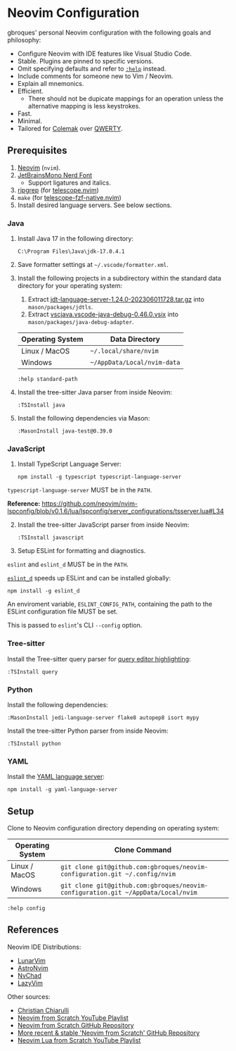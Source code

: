 # Neovim Configuration

gbroques' personal Neovim configuration with the following goals and philosophy:

* Configure Neovim with IDE features like Visual Studio Code.
* Stable. Plugins are pinned to specific versions.
* Omit specifying defaults and refer to [`:help`](https://neovim.io/doc/user/helphelp.html) instead.
* Include comments for someone new to Vim / Neovim.
* Explain all mnemonics.
* Efficient.
  * There should not be dupicate mappings for an operation unless the alternative mapping is less keystrokes.
* Fast.
* Minimal.
* Tailored for [Colemak](https://en.wikipedia.org/wiki/Colemak) over [QWERTY](https://en.wikipedia.org/wiki/QWERTY).

## Prerequisites

1. [Neovim](https://neovim.io/) (`nvim`).
2. [JetBrainsMono Nerd Font](https://github.com/ryanoasis/nerd-fonts/releases/download/v2.3.3/JetBrainsMono.zip)
    * Support ligatures and italics.
3. [ripgrep](https://github.com/BurntSushi/ripgrep#installation) (for [telescope.nvim](https://github.com/nvim-telescope/telescope.nvim))
4. `make` (for [telescope-fzf-native.nvim](https://github.com/nvim-telescope/telescope-fzf-native.nvim#installation))
5. Install desired language servers. See below sections.

### Java

1. Install Java 17 in the following directory:

       C:\Program Files\Java\jdk-17.0.4.1

2. Save formatter settings at `~/.vscode/formatter.xml`.

3. Install the following projects in a subdirectory within the standard data directory for your operating system:

    1. Extract [jdt-language-server-1.24.0-202306011728.tar.gz](https://www.eclipse.org/downloads/download.php?file=/jdtls/milestones/1.24.0/jdt-language-server-1.24.0-202306011728.tar.gz) into `mason/packages/jdtls`.
    2. Extract [vscjava.vscode-java-debug-0.46.0.vsix](https://open-vsx.org/api/vscjava/vscode-java-debug/0.46.0/file/vscjava.vscode-java-debug-0.46.0.vsix) into `mason/packages/java-debug-adapter`.

    | Operating System | Data Directory |
    | ---------------- | -------------- |
    | Linux / MacOS    | `~/.local/share/nvim` |
    | Windows          | `~/AppData/Local/nvim-data` |

    `:help standard-path`

4. Install the tree-sitter Java parser from inside Neovim:

       :TSInstall java

5. Install the following dependencies via Mason:

       :MasonInstall java-test@0.39.0

### JavaScript

1. Install TypeScript Language Server:

       npm install -g typescript typescript-language-server

`typescript-language-server` MUST be in the `PATH`.

**Reference:** https://github.com/neovim/nvim-lspconfig/blob/v0.1.6/lua/lspconfig/server_configurations/tsserver.lua#L34

2. Install the tree-sitter JavaScript parser from inside Neovim:

       :TSInstall javascript

3. Setup ESLint for formatting and diagnostics.

`eslint` and `eslint_d` MUST be in the `PATH`.

[`eslint_d`](https://github.com/mantoni/eslint_d.js/) speeds up ESLint and can be installed globally:

    npm install -g eslint_d

An enviroment variable, `ESLINT_CONFIG_PATH`, containing the path to the ESLint configuration file MUST be set.

This is passed to `eslint`'s CLI `--config` option.

### Tree-sitter

Install the Tree-sitter query parser for [query editor highlighting](https://github.com/nvim-treesitter/playground):

    :TSInstall query

### Python

Install the following dependencies:

    :MasonInstall jedi-language-server flake8 autopep8 isort mypy

Install the tree-sitter Python parser from inside Neovim:

    :TSInstall python

### YAML

Install the [YAML language server](https://github.com/redhat-developer/yaml-language-server):

    npm install -g yaml-language-server

## Setup

Clone to Neovim configuration directory depending on operating system:

| Operating System | Clone Command |
| ---------------- | ------------- |
| Linux / MacOS    | `git clone git@github.com:gbroques/neovim-configuration.git ~/.config/nvim`       |
| Windows          | `git clone git@github.com:gbroques/neovim-configuration.git ~/AppData/Local/nvim` |

`:help config`

## References

Neovim IDE Distributions:

* [LunarVim](https://github.com/LunarVim/LunarVim)
* [AstroNvim](https://github.com/AstroNvim/AstroNvim)
* [NvChad](https://github.com/NvChad/NvChad)
* [LazyVim](https://github.com/LazyVim/LazyVim)

Other sources:

* [Christian Chiarulli](https://www.youtube.com/@chrisatmachine)
* [Neovim from Scratch YouTube Playlist](https://www.youtube.com/watch?v=ctH-a-1eUME&list=PLhoH5vyxr6Qq41NFL4GvhFp-WLd5xzIzZ)
* [Neovim from Scratch GitHub Repository](https://github.com/LunarVim/Neovim-from-scratch)
* [More recent & stable 'Neovim from Scratch' GitHub Repository](https://github.com/LunarVim/nvim-basic-ide)
* [Neovim Lua from Scratch YouTube Playlist](https://www.youtube.com/playlist?list=PLPDVgSbOnt7LXQ8DTzu37UwCpA0elyD0V)

